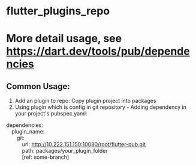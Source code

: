 # flutter_plugins_repo
# More detail usage, see https://dart.dev/tools/pub/dependencies
## Common Usage:
1. Add an plugin to repo: Copy plugin project into packages
2. Using plugin which is config in git repository - Adding dependency in your project's pubspec.yaml:

dependencies:  
&emsp;plugin_name:  
&emsp;&emsp;git:  
&emsp;&emsp;&emsp;url: http://10.222.151.150:10080/root/flutter-pub.git  
&emsp;&emsp;&emsp;path: packages/your_plugin_folder   
&emsp;&emsp;&emsp;[ref: some-branch] 